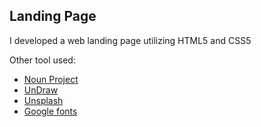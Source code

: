 ## Landing Page

I developed a web landing page utilizing HTML5 and CSS5

Other tool used:
<ul>
  <li><a href = 'https://thenounproject.com'>Noun Project</a></li>
  <li><a href = 'https://undraw.co'>UnDraw</a></li>
  <li><a href = 'https://unsplash.com'>Unsplash</a></li>
  <li><a href = 'https://fonts.google.com'>Google fonts</a></li>
 </ul>


